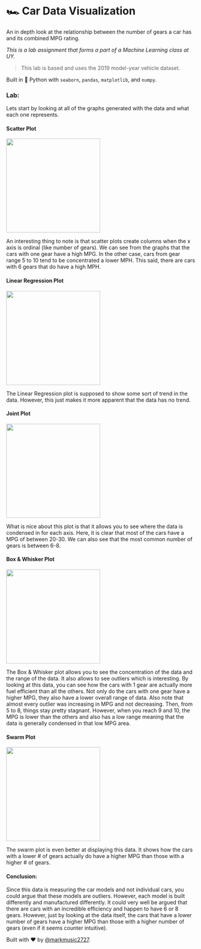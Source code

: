 # 🏎 Car Data Visualization

An in depth look at the relationship between the number of gears a car has and its combined MPG rating.

_This is a lab assignment that forms a part of a Machine Learning class at UY._

>This lab is based and uses the 2019 model-year vehicle dataset.

Built in 🐍 Python with `seaborn`, `pandas`, `matplotlib`, and `numpy`.

### __Lab:__

Lets start by looking at all of the graphs generated with the data and what each one represents.

#### __Scatter Plot__

<img src="https://i.ibb.co/bJD20Rv/4.png" height="250" />

An interesting thing to note is that scatter plots create columns when the x axis is ordinal (like number of gears). We can see from the graphs that the cars with one gear have a high MPG. In the other case, cars from gear range 5 to 10 tend to be concentrated a lower MPH. This said, there are cars with 6 gears that do have a high MPH.

#### __Linear Regression Plot__

<img src="https://i.ibb.co/CVqq1Mh/3.png" height="250" />

The Linear Regression plot is supposed to show some sort of trend in the data. However, this just makes it more apparent that the data has no trend. 

#### __Joint Plot__

<img src="https://i.ibb.co/0fYVrZb/2.png" height="250" />

What is nice about this plot is that it allows you to see where the data is condensed in for each axis. Here, it is clear that most of the cars have a MPG of between 20-30. We can also see that the most common number of gears is between 6-8.

#### __Box & Whisker Plot__

<img src="https://i.ibb.co/gb1bBj8/1.png" height="250" />

The Box & Whisker plot allows you to see the concentration of the data and the range of the data. It also allows to see outliers which is interesting. By looking at this data, you can see how the cars with 1 gear are actually more fuel efficient than all the others. Not only do the cars with one gear have a higher MPG, they also have a lower overall range of data. Also note that almost every outlier was increasing in MPG and not decreasing. Then, from 5 to 8, things stay pretty stagnant. However, when you reach 9 and 10, the MPG is lower than the others and also has a low range meaning that the data is generally condensed in that low MPG area.

#### __Swarm Plot__

<img src="https://i.ibb.co/Z1fwGbD/5.png" height="250" />

The swarm plot is even better at displaying this data. It shows how the cars with a lower # of gears actually do have a higher MPG than those with a higher # of gears.

#### __Conclusion:__

Since this data is measuring the car models and not individual cars, you could argue that these models are outliers. However, each model is built differently and manufactured differently. It could very well be argued that there are cars with an incredible efficiency and happen to have 6 or 8 gears. However, just by looking at the data itself, the cars that have a lower number of gears have a higher MPG than those with a higher number of gears (even if it seems counter intuitive).


Built with ❤️ by [@markmusic2727](https://twitter.com/MarkMusic2727).

